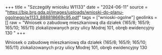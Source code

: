 +++
title = "Szczegóły wniosku W1133"
date = "2024-06-11"
source = "https://bip.brg.gda.pl/images/uploads/wnioski-do-planu-ogolnego/w1133_888818669c95.pdf"
tags = ["wnioski-ogolne"]
geolinks = []
raw = "Wniosek o zabudowę mieszkaniową dla działek (165/8; 165/9; 165/10; 165/11) zlokalizowanych przy ulicy Modrej 101, obręb ewidencyjny 130 "
+++

Wniosek o zabudowę mieszkaniową dla działek (165/8; 165/9; 165/10; 165/11)
zlokalizowanych przy ulicy Modrej 101, obręb ewidencyjny 130




